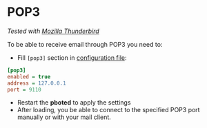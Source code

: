 # POP3

_Tested with [Mozilla Thunderbird](https://www.thunderbird.net/en-US/)_

To be able to receive email through POP3 you need to:

- Fill `[pop3]` section in [configuration file](../user-guide/configuration.md#pop3):

```ini
[pop3]
enabled = true
address = 127.0.0.1
port = 9110
```

- Restart the **pboted** to apply the settings
- After loading, you be able to connect to the specified POP3 port manually or with your mail client.
